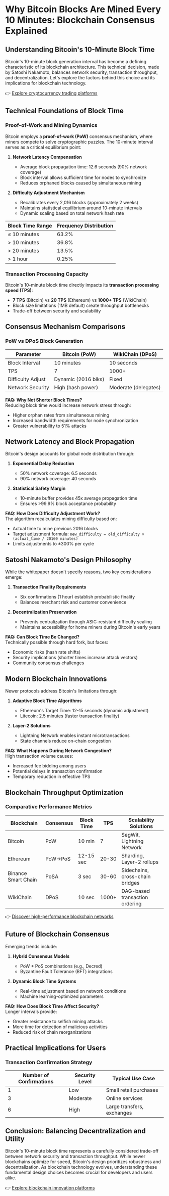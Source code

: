 # Why Bitcoin Blocks Are Mined Every 10 Minutes: Blockchain Consensus Explained  

## Understanding Bitcoin's 10-Minute Block Time  

Bitcoin's 10-minute block generation interval has become a defining characteristic of its blockchain architecture. This technical decision, made by Satoshi Nakamoto, balances network security, transaction throughput, and decentralization. Let's explore the factors behind this choice and its implications for blockchain technology.  

👉 [Explore cryptocurrency trading platforms](https://bit.ly/okx-bonus)  

## Technical Foundations of Block Time  

### Proof-of-Work and Mining Dynamics  
Bitcoin employs a **proof-of-work (PoW)** consensus mechanism, where miners compete to solve cryptographic puzzles. The 10-minute interval serves as a critical equilibrium point:  

1. **Network Latency Compensation**  
   - Average block propagation time: 12.6 seconds (90% network coverage)  
   - Block interval allows sufficient time for nodes to synchronize  
   - Reduces orphaned blocks caused by simultaneous mining  

2. **Difficulty Adjustment Mechanism**  
   - Recalibrates every 2,016 blocks (approximately 2 weeks)  
   - Maintains statistical equilibrium around 10-minute intervals  
   - Dynamic scaling based on total network hash rate  

| Block Time Range | Frequency Distribution |
|------------------|------------------------|
| ≤ 10 minutes     | 63.2%                 |
| > 10 minutes     | 36.8%                 |
| > 20 minutes     | 13.5%                 |
| > 1 hour         | 0.25%                 |

### Transaction Processing Capacity  
Bitcoin's 10-minute block time directly impacts its **transaction processing speed (TPS)**:  

- **7 TPS** (Bitcoin) vs **20 TPS** (Ethereum) vs **1000+ TPS** (WikiChain)  
- Block size limitations (1MB default) create throughput bottlenecks  
- Trade-off between security and scalability  

## Consensus Mechanism Comparisons  

### PoW vs DPoS Block Generation  

| Parameter          | Bitcoin (PoW)      | WikiChain (DPoS)   |
|-------------------|--------------------|--------------------|
| Block Interval    | 10 minutes         | 10 seconds         |
| TPS               | 7                  | 1000+              |
| Difficulty Adjust | Dynamic (2016 blks)| Fixed              |
| Network Security  | High (hash power)  | Moderate (delegates)|

**FAQ: Why Not Shorter Block Times?**  
Reducing block time would increase network stress through:  
- Higher orphan rates from simultaneous mining  
- Increased bandwidth requirements for node synchronization  
- Greater vulnerability to 51% attacks  

## Network Latency and Block Propagation  

Bitcoin's design accounts for global node distribution through:  

1. **Exponential Delay Reduction**  
   - 50% network coverage: 6.5 seconds  
   - 90% network coverage: 40 seconds  

2. **Statistical Safety Margin**  
   - 10-minute buffer provides 45x average propagation time  
   - Ensures >99.9% block acceptance probability  

**FAQ: How Does Difficulty Adjustment Work?**  
The algorithm recalculates mining difficulty based on:  
- Actual time to mine previous 2016 blocks  
- Target adjustment formula: `new_difficulty = old_difficulty × (actual_time / 20160 minutes)`  
- Limits adjustments to ±300% per cycle  

## Satoshi Nakamoto's Design Philosophy  

While the whitepaper doesn't specify reasons, two key considerations emerge:  

1. **Transaction Finality Requirements**  
   - Six confirmations (1 hour) establish probabilistic finality  
   - Balances merchant risk and customer convenience  

2. **Decentralization Preservation**  
   - Prevents centralization through ASIC-resistant difficulty scaling  
   - Maintains accessibility for home miners during Bitcoin's early years  

**FAQ: Can Block Time Be Changed?**  
Technically possible through hard fork, but faces:  
- Economic risks (hash rate shifts)  
- Security implications (shorter times increase attack vectors)  
- Community consensus challenges  

## Modern Blockchain Innovations  

Newer protocols address Bitcoin's limitations through:  

1. **Adaptive Block Time Algorithms**  
   - Ethereum's Target Time: 12-15 seconds (dynamic adjustment)  
   - Litecoin: 2.5 minutes (faster transaction finality)  

2. **Layer-2 Solutions**  
   - Lightning Network enables instant microtransactions  
   - State channels reduce on-chain congestion  

**FAQ: What Happens During Network Congestion?**  
High transaction volume causes:  
- Increased fee bidding among users  
- Potential delays in transaction confirmation  
- Temporary reduction in effective TPS  

## Blockchain Throughput Optimization  

### Comparative Performance Metrics  

| Blockchain   | Consensus | Block Time | TPS   | Scalability Solutions          |
|--------------|-----------|------------|-------|-------------------------------|
| Bitcoin      | PoW       | 10 min     | 7     | SegWit, Lightning Network      |
| Ethereum     | PoW→PoS   | 12-15 sec  | 20-30 | Sharding, Layer-2 rollups      |
| Binance Smart Chain | PoSA | 3 sec      | 30-60 | Sidechains, cross-chain bridges|
| WikiChain    | DPoS      | 10 sec     | 1000+ | DAG-based transaction ordering |

👉 [Discover high-performance blockchain networks](https://bit.ly/okx-bonus)  

## Future of Blockchain Consensus  

Emerging trends include:  

1. **Hybrid Consensus Models**  
   - PoW + PoS combinations (e.g., Decred)  
   - Byzantine Fault Tolerance (BFT) integrations  

2. **Dynamic Block Time Systems**  
   - Real-time adjustment based on network conditions  
   - Machine learning-optimized parameters  

**FAQ: How Does Block Time Affect Security?**  
Longer intervals provide:  
- Greater resistance to selfish mining attacks  
- More time for detection of malicious activities  
- Reduced risk of chain reorganizations  

## Practical Implications for Users  

### Transaction Confirmation Strategy  

| Number of Confirmations | Security Level | Typical Use Case               |
|-------------------------|----------------|--------------------------------|
| 1                       | Low            | Small retail purchases         |
| 3                       | Moderate       | Online services                |
| 6                       | High           | Large transfers, exchanges     |

## Conclusion: Balancing Decentralization and Utility  

Bitcoin's 10-minute block time represents a carefully considered trade-off between network security and transaction throughput. While newer blockchains optimize for speed, Bitcoin's design prioritizes robustness and decentralization. As blockchain technology evolves, understanding these fundamental design choices becomes crucial for developers and users alike.  

👉 [Explore blockchain innovation platforms](https://bit.ly/okx-bonus)  
